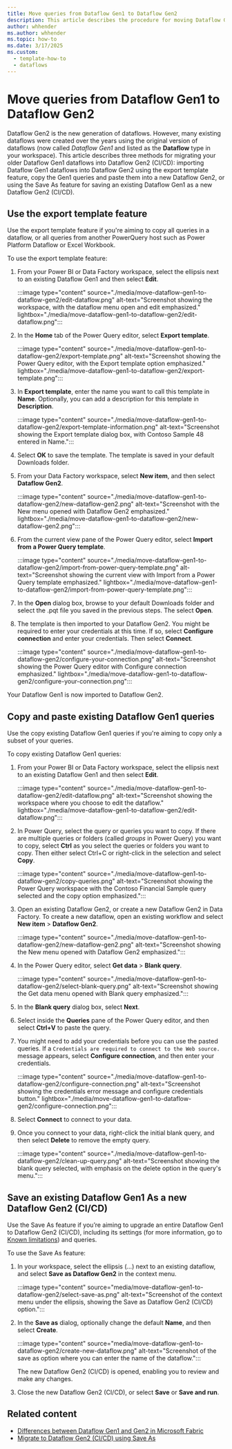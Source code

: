 ```yaml
---
title: Move queries from Dataflow Gen1 to Dataflow Gen2
description: This article describes the procedure for moving Dataflow Gen1 queries to Dataflow Gen2 in Data Factory.
author: whhender
ms.author: whhender
ms.topic: how-to
ms.date: 3/17/2025
ms.custom:
  - template-how-to
  - dataflows
---
```


# Move queries from Dataflow Gen1 to Dataflow Gen2

Dataflow Gen2 is the new generation of dataflows. However, many existing dataflows were created over the years using the original version of dataflows (now called *Dataflow Gen1* and listed as the **Dataflow** type in your workspace). This article describes three methods for migrating your older Dataflow Gen1 dataflows into Dataflow Gen2 (CI/CD): importing Dataflow Gen1 dataflows into Dataflow Gen2 using the export template feature, copy the Gen1 queries and paste them into a new Dataflow Gen2, or using the Save As feature for saving an existing Dataflow Gen1 as a new Dataflow Gen2 (CI/CD).

## Use the export template feature

Use the export template feature if you're aiming to copy all queries in a dataflow, or all queries from another PowerQuery host such as Power Platform Dataflow or Excel Workbook.  

To use the export template feature:

1. From your Power BI or Data Factory workspace, select the ellipsis next to an existing Dataflow Gen1 and then select **Edit**.

   :::image type="content" source="./media/move-dataflow-gen1-to-dataflow-gen2/edit-dataflow.png" alt-text="Screenshot showing the workspace, with the dataflow menu open and edit emphasized." lightbox="./media/move-dataflow-gen1-to-dataflow-gen2/edit-dataflow.png":::

1. In the **Home** tab of the Power Query editor, select **Export template**.

   :::image type="content" source="./media/move-dataflow-gen1-to-dataflow-gen2/export-template.png" alt-text="Screenshot showing the Power Query editor, with the Export template option emphasized." lightbox="./media/move-dataflow-gen1-to-dataflow-gen2/export-template.png":::

1. In **Export template**, enter the name you want to call this template in **Name**. Optionally, you can add a description for this template in **Description**.

   :::image type="content" source="./media/move-dataflow-gen1-to-dataflow-gen2/export-template-information.png" alt-text="Screenshot showing the Export template dialog box, with Contoso Sample 48 entered in Name.":::

1. Select **OK** to save the template. The template is saved in your default Downloads folder.

1. From your Data Factory workspace, select **New item**, and then select **Dataflow Gen2**.

   :::image type="content" source="./media/move-dataflow-gen1-to-dataflow-gen2/new-dataflow-gen2.png" alt-text="Screenshot with the New menu opened with Dataflow Gen2 emphasized." lightbox="./media/move-dataflow-gen1-to-dataflow-gen2/new-dataflow-gen2.png":::

1. From the current view pane of the Power Query editor, select **Import from a Power Query template**.

   :::image type="content" source="./media/move-dataflow-gen1-to-dataflow-gen2/import-from-power-query-template.png" alt-text="Screenshot showing the current view with Import from a Power Query template emphasized." lightbox="./media/move-dataflow-gen1-to-dataflow-gen2/import-from-power-query-template.png":::

1. In the **Open** dialog box, browse to your default Downloads folder and select the .pqt file you saved in the previous steps. The select **Open**.

1. The template is then imported to your Dataflow Gen2. You might be required to enter your credentials at this time. If so, select **Configure connection** and enter your credentials. Then select **Connect**.

   :::image type="content" source="./media/move-dataflow-gen1-to-dataflow-gen2/configure-your-connection.png" alt-text="Screenshot showing the Power Query editor with Configure connection emphasized." lightbox="./media/move-dataflow-gen1-to-dataflow-gen2/configure-your-connection.png":::

Your Dataflow Gen1 is now imported to Dataflow Gen2.

## Copy and paste existing Dataflow Gen1 queries

Use the copy existing Dataflow Gen1 queries if you're aiming to copy only a subset of your queries.

To copy existing Dataflow Gen1 queries:

1. From your Power BI or Data Factory workspace, select the ellipsis next to an existing Dataflow Gen1 and then select **Edit**.

   :::image type="content" source="./media/move-dataflow-gen1-to-dataflow-gen2/edit-dataflow.png" alt-text="Screenshot showing the workspace where you choose to edit the dataflow." lightbox="./media/move-dataflow-gen1-to-dataflow-gen2/edit-dataflow.png":::

1. In Power Query, select the query or queries you want to copy. If there are multiple queries or folders (called _groups_ in Power Query) you want to copy, select **Ctrl** as you select the queries or folders you want to copy. Then either select Ctrl+C or right-click in the selection and select **Copy**.

   :::image type="content" source="./media/move-dataflow-gen1-to-dataflow-gen2/copy-queries.png" alt-text="Screenshot showing the Power Query workspace with the Contoso Financial Sample query selected and the copy option emphasized.":::

1. Open an existing Dataflow Gen2, or create a new Dataflow Gen2 in Data Factory. To create a new dataflow, open an existing workflow and select **New item** > **Dataflow Gen2**.

   :::image type="content" source="./media/move-dataflow-gen1-to-dataflow-gen2/new-dataflow-gen2.png" alt-text="Screenshot showing the New menu opened with Dataflow Gen2 emphasized.":::

1. In the Power Query editor, select **Get data** > **Blank query**.

   :::image type="content" source="./media/move-dataflow-gen1-to-dataflow-gen2/select-blank-query.png" alt-text="Screenshot showing the Get data menu opened with Blank query emphasized.":::

1. In the **Blank query** dialog box, select **Next**.

1. Select inside the **Queries** pane of the Power Query editor, and then select **Ctrl+V** to paste the query.

1. You might need to add your credentials before you can use the pasted queries. If a `Credentials are required to connect to the Web source.` message appears, select **Configure connection**, and then enter your credentials.

   :::image type="content" source="./media/move-dataflow-gen1-to-dataflow-gen2/configure-connection.png" alt-text="Screenshot showing the credentials error message and configure credentials button." lightbox="./media/move-dataflow-gen1-to-dataflow-gen2/configure-connection.png":::

1. Select **Connect** to connect to your data.

1. Once you connect to your data, right-click the initial blank query, and then select **Delete** to remove the empty query.

   :::image type="content" source="./media/move-dataflow-gen1-to-dataflow-gen2/clean-up-query.png" alt-text="Screenshot showing the blank query selected, with emphasis on the delete option in the query's menu.":::

## Save an existing Dataflow Gen1 As a new Dataflow Gen2 (CI/CD)

Use the Save As feature if you’re aiming to upgrade an entire Dataflow Gen1 to Dataflow Gen2 (CI/CD), including its settings (for more information, go to [Known limitations](migrate-to-dataflow-gen2-using-save-as.md#known-limitations)) and queries.  

To use the Save As feature:

1. In your workspace, select the ellipsis (...) next to an existing dataflow, and select **Save as Dataflow Gen2** in the context menu.

   :::image type="content" source="media/move-dataflow-gen1-to-dataflow-gen2/select-save-as.png" alt-text="Screenshot of the context menu under the ellipsis, showing the Save as Dataflow Gen2 (CI/CD) option.":::

2. In the **Save as** dialog, optionally change the default **Name**, and then select **Create**.

   :::image type="content" source="media/move-dataflow-gen1-to-dataflow-gen2/create-new-dataflow.png" alt-text="Screenshot of the save as option where you can enter the name of the dataflow.":::

   The new Dataflow Gen2 (CI/CD) is opened, enabling you to review and make any changes.

3. Close the new Dataflow Gen2 (CI/CD), or select **Save** or **Save and run**.

## Related content

- [Differences between Dataflow Gen1 and Gen2 in Microsoft Fabric](dataflows-gen2-overview.md)
- [Migrate to Dataflow Gen2 (CI/CD) using Save As](migrate-to-dataflow-gen2-using-save-as.md)
